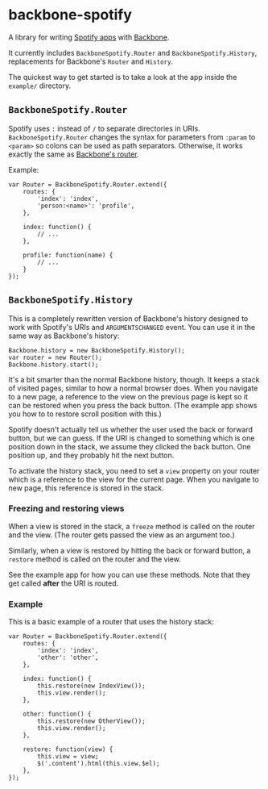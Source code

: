 backbone-spotify
================

A library for writing [Spotify apps](https://developer.spotify.com/technologies/apps/) with [Backbone](http://backbonejs.org).

It currently includes ``BackboneSpotify.Router`` and ``BackboneSpotify.History``, replacements for Backbone's ``Router`` and ``History``.

The quickest way to get started is to take a look at the app inside the ``example/`` directory.

``BackboneSpotify.Router``
--------------------------

Spotify uses ``:`` instead of ``/`` to separate directories in URIs. ``BackboneSpotify.Router`` changes the syntax for parameters from ``:param`` to ``<param>`` so colons can be used as path separators. Otherwise, it works exactly the same as [Backbone's router](http://backbonejs.org/#Router).

Example:

    var Router = BackboneSpotify.Router.extend({
        routes: {
            'index': 'index',
            'person:<name>': 'profile',
        },

        index: function() {
            // ...
        },

        profile: function(name) {
            // ...
        }
    });


``BackboneSpotify.History``
---------------------------

This is a completely rewritten version of Backbone's history designed to work with Spotify's URIs and ``ARGUMENTSCHANGED`` event. You can use it in the same way as Backbone's history:

    Backbone.history = new BackboneSpotify.History();
    var router = new Router();
    Backbone.history.start();

It's a bit smarter than the normal Backbone history, though. It keeps a stack of visited pages, similar to how a normal browser does. When you navigate to a new page, a reference to the view on the previous page is kept so it can be restored when you press the back button. (The example app shows you how to to restore scroll position with this.)

Spotify doesn't actually tell us whether the user used the back or forward button, but we can guess. If the URI is changed to something which is one position down in the stack, we assume they clicked the back button. One position up, and they probably hit the next button.

To activate the history stack, you need to set a ``view`` property on your router which is a reference to the view for the current page. When you navigate to new page, this reference is stored in the stack.

### Freezing and restoring views

When a view is stored in the stack, a ``freeze`` method is called on the router and the view. (The router gets passed the view as an argument too.)

Similarly, when a view is restored by hitting the back or forward button, a ``restore`` method is called on the router and the view. 

See the example app for how you can use these methods. Note that they get called **after** the URI is routed.

### Example

This is a basic example of a router that uses the history stack:

    var Router = BackboneSpotify.Router.extend({
        routes: {
            'index': 'index',
            'other': 'other',
        },

        index: function() {
            this.restore(new IndexView());
            this.view.render();
        },

        other: function() {
            this.restore(new OtherView());
            this.view.render();
        },

        restore: function(view) {
            this.view = view;
            $('.content').html(this.view.$el);
        },
    });



